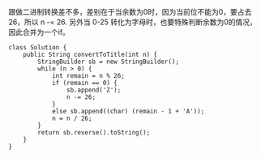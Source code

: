 跟做二进制转换差不多，差别在于当余数为0时，因为当前位不能为0，要占去26，所以 n -= 26. 另外当 0-25 转化为字母时，也要特殊判断余数为0的情况，因此合并为一个if。
```
class Solution {
    public String convertToTitle(int n) {
        StringBuilder sb = new StringBuilder();
        while (n > 0) {
            int remain = n % 26;
            if (remain == 0) {
                sb.append('Z');
                n -= 26;
            }
            else sb.append((char) (remain - 1 + 'A'));
            n = n / 26;
        }
        return sb.reverse().toString();
    }
}
```
